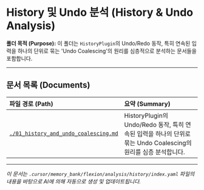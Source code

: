 # History 및 Undo 분석 (History & Undo Analysis)

**폴더 목적 (Purpose):** 이 폴더는 `HistoryPlugin`의 Undo/Redo 동작, 특히 연속된 입력을 하나의 단위로 묶는 'Undo Coalescing'의 원리를 심층적으로 분석하는 문서들을 포함합니다.

---

## 문서 목록 (Documents)

| 파일 경로 (Path)                                                             | 요약 (Summary)                                                                                                  |
| :--------------------------------------------------------------------------- | :-------------------------------------------------------------------------------------------------------------- |
| [`./01_history_and_undo_coalescing.md`](./01_history_and_undo_coalescing.md) | HistoryPlugin의 Undo/Redo 동작, 특히 연속된 입력을 하나의 단위로 묶는 Undo Coalescing의 원리를 심층 분석합니다. |

---

_이 문서는 `.cursor/memory_bank/flexion/analysis/history/index.yaml` 파일의 내용을 바탕으로 AI에 의해 자동으로 생성 및 업데이트됩니다._
